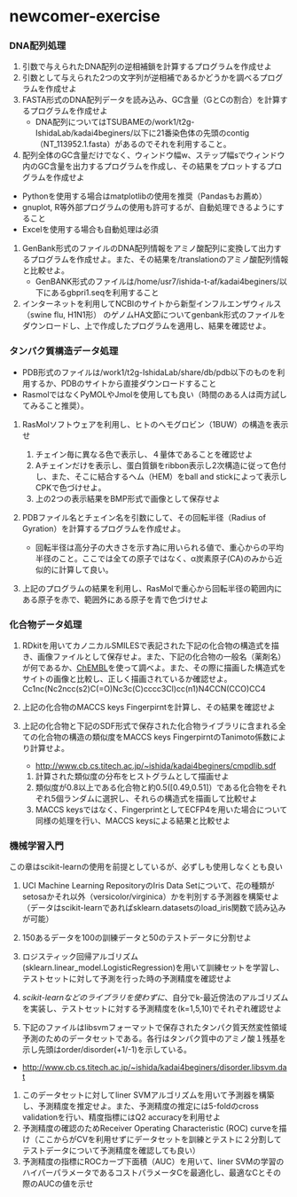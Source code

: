 # newcomer-exercise

### DNA配列処理
1. 引数で与えられたDNA配列の逆相補鎖を計算するプログラムを作成せよ
1. 引数として与えられた2つの文字列が逆相補であるかどうかを調べるプログラムを作成せよ
1. FASTA形式のDNA配列データを読み込み、GC含量（GとCの割合）を計算するプログラムを作成せよ
    * DNA配列についてはTSUBAMEの/work1/t2g-IshidaLab/kadai4beginers/以下に21番染色体の先頭のcontig（NT_113952.1.fasta）があるのでそれを利用すること。
1. 配列全体のGC含量だけでなく、ウィンドウ幅w、ステップ幅sでウィンドウ内のGC含量を出力するプログラムを作成し、その結果をプロットするプログラムを作成せよ
 * Pythonを使用する場合はmatplotlibの使用を推奨（Pandasもお薦め）
 * gnuplot, R等外部プログラムの使用も許可するが、自動処理できるようにすること
 * Excelを使用する場合も自動処理は必須
1. GenBank形式のファイルのDNA配列情報をアミノ酸配列に変換して出力するプログラムを作成せよ。また、その結果を/translationのアミノ酸配列情報と比較せよ。
    * GenBANK形式のファイルは/home/usr7/ishida-t-af/kadai4beginers/以下にあるgbpri1.seqを利用すること
1. インターネットを利用してNCBIのサイトから新型インフルエンザウィルス（swine flu, H1N1形） のゲノムHA文節についてgenbank形式のファイルをダウンロードし、上で作成したプログラムを適用し、結果を確認せよ。

### タンパク質構造データ処理
* PDB形式のファイルは/work1/t2g-IshidaLab/share/db/pdb以下のものを利用するか、PDBのサイトから直接ダウンロードすること
* RasmolではなくPyMOLやJmolを使用しても良い（時間のある人は両方試してみること推奨）。


1. RasMolソフトウェアを利用し、ヒトのヘモグロビン（1BUW）の構造を表示せ
    1. チェイン毎に異なる色で表示し、４量体であることを確認せよ
    1. Aチェインだけを表示し、蛋白質鎖をribbon表示し2次構造に従って色付し、また、そこに結合するヘム（HEM）をball and stickによって表示しCPKで色づけせよ。
    1. 上の2つの表示結果をBMP形式で画像として保存せよ

1. PDBファイル名とチェイン名を引数にして、その回転半径（Radius of Gyration）を計算するプログラムを作成せよ。
    * 回転半径は高分子の大きさを示す為に用いられる値で、重心からの平均半径のこと。ここでは全ての原子ではなく、α炭素原子(CA)のみから近似的に計算して良い。
1. 上記のプログラムの結果を利用し、RasMolで重心から回転半径の範囲内にある原子を赤で、範囲外にある原子を青で色づけせよ

### 化合物データ処理
1. RDkitを用いてカノニカルSMILESで表記された下記の化合物の構造式を描き、画像ファイルとして保存せよ。また、下記の化合物の一般名（薬剤名）が何であるか、[ChEMBL](https://www.ebi.ac.uk/chembl)を使って調べよ。また、その際に描画した構造式をサイトの画像と比較し、正しく描画されているか確認せよ。
        Cc1nc(Nc2ncc(s2)C(=O)Nc3c(C)cccc3Cl)cc(n1)N4CCN(CCO)CC4

1. 上記の化合物のMACCS keys Fingerpirntを計算し、その結果を確認せよ

1. 上記の化合物と下記のSDF形式で保存された化合物ライブラリに含まれる全ての化合物の構造の類似度をMACCS keys FingerpirntのTanimoto係数により計算せよ。
   * http://www.cb.cs.titech.ac.jp/~ishida/kadai4beginers/cmpdlib.sdf
   1. 計算された類似度の分布をヒストグラムとして描画せよ
   1. 類似度が0.8以上である化合物と約0.5([0.49,0.51]）である化合物をそれぞれ5個ランダムに選択し、それらの構造式を描画して比較せよ
   1. MACCS keysではなく、FingerprintとしてECFP4を用いた場合について同様の処理を行い、MACCS keysによる結果と比較せよ

### 機械学習入門
この章はscikit-learnの使用を前提としているが、必ずしも使用しなくとも良い
1. UCI Machine Learning RepositoryのIris Data Setについて、花の種類がsetosaかそれ以外（versicolor/virginica）かを判別する予測器を構築せよ（データはscikit-learnであればsklearn.datasetsのload_iris関数で読み込みが可能）
 1. 150あるデータを100の訓練データと50のテストデータに分割せよ 
 1. ロジスティック回帰アルゴリズム(sklearn.linear_model.LogisticRegression)を用いて訓練セットを学習し、テストセットに対して予測を行った時の予測精度を確認せよ
 1. *scikit-learnなどのライブラリを使わずに*、自分でk-最近傍法のアルゴリズムを実装し、テストセットに対する予測精度を(k=1,5,10)でそれぞれ確認せよ

1. 下記のファイルはlibsvmフォーマットで保存されたタンパク質天然変性領域予測のためのデータセットである。各行はタンパク質中のアミノ酸１残基を示し先頭はorder/disorder(+1/-1)を示している。
 * http://www.cb.cs.titech.ac.jp/~ishida/kadai4beginers/disorder.libsvm.dat
 1. このデータセットに対してliner SVMアルゴリズムを用いて予測器を構築し、予測精度を推定せよ。また、予測精度の推定には5-foldのcross validationを行い、精度指標にはQ2 accuracyを利用せよ
 1. 予測精度の確認のためReceiver Operating Characteristic (ROC) curveを描け（ここからがCVを利用せずにデータセットを訓練とテストに２分割してテストデータについて予測精度を確認しても良い）
 1. 予測精度の指標にROCカーブ下面積（AUC）を用いて、liner SVMの学習のハイパーパラメータであるコストパラメータCを最適化し、最適なCとその際のAUCの値を示せ   
